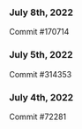### July 8th, 2022

Commit #170714

### July 5th, 2022

Commit #314353


### July 4th, 2022

Commit #72281
